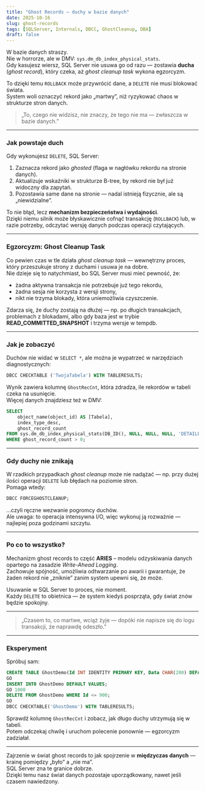 ```yaml
---
title: "Ghost Records – duchy w bazie danych"
date: 2025-10-16
slug: ghost-records
tags: [SQLServer, Internals, DBCC, GhostCleanup, DBA]
draft: false
---
```


W bazie danych straszy.  
Nie w horrorze, ale w DMV: `sys.dm_db_index_physical_stats`.  
Gdy kasujesz wiersz, SQL Server nie usuwa go od razu — zostawia **ducha** (*ghost record*), który czeka, aż *ghost cleanup task* wykona egzorcyzm.

To dzięki temu `ROLLBACK` może przywrócić dane, a `DELETE` nie musi blokować świata.  
System woli oznaczyć rekord jako „martwy”, niż ryzykować chaos w strukturze stron danych.

> „To, czego nie widzisz, nie znaczy, że tego nie ma — zwłaszcza w bazie danych.”

---

### Jak powstaje duch

Gdy wykonujesz `DELETE`, SQL Server:
1. Zaznacza rekord jako *ghosted* (flaga w nagłówku rekordu na stronie danych).
2. Aktualizuje wskaźniki w strukturze B-tree, by rekord nie był już widoczny dla zapytań.
3. Pozostawia same dane na stronie — nadal istnieją fizycznie, ale są „niewidzialne”.

To nie błąd, lecz **mechanizm bezpieczeństwa i wydajności**.  
Dzięki niemu silnik może błyskawicznie cofnąć transakcję (`ROLLBACK`) lub, w razie potrzeby, odczytać wersję danych podczas operacji czytających.

---

### Egzorcyzm: Ghost Cleanup Task

Co pewien czas w tle działa *ghost cleanup task* — wewnętrzny proces, który przeszukuje strony z duchami i usuwa je na dobre.  
Nie dzieje się to natychmiast, bo SQL Server musi mieć pewność, że:
- żadna aktywna transakcja nie potrzebuje już tego rekordu,
- żadna sesja nie korzysta z wersji strony,
- nikt nie trzyma blokady, która uniemożliwia czyszczenie.

Zdarza się, że duchy zostają na dłużej — np. po długich transakcjach, problemach z blokadami, albo gdy baza jest w trybie **READ_COMMITTED_SNAPSHOT** i trzyma wersje w tempdb.

---

### Jak je zobaczyć

Duchów nie widać w `SELECT *`, ale można je wypatrzeć w narzędziach diagnostycznych:

```sql
DBCC CHECKTABLE ('TwojaTabela') WITH TABLERESULTS;
```

Wynik zawiera kolumnę `GhostRecCnt`, która zdradza, ile rekordów w tabeli czeka na usunięcie.  
Więcej danych znajdziesz też w DMV:

```sql
SELECT
    object_name(object_id) AS [Tabela],
    index_type_desc,
    ghost_record_count
FROM sys.dm_db_index_physical_stats(DB_ID(), NULL, NULL, NULL, 'DETAILED')
WHERE ghost_record_count > 0;
```

---

### Gdy duchy nie znikają

W rzadkich przypadkach *ghost cleanup* może nie nadążać — np. przy dużej ilości operacji `DELETE` lub błędach na poziomie stron.  
Pomaga wtedy:

```sql
DBCC FORCEGHOSTCLEANUP;
```

...czyli ręczne wezwanie pogromcy duchów.  
Ale uwaga: to operacja intensywna I/O, więc wykonuj ją rozważnie — najlepiej poza godzinami szczytu.

---

### Po co to wszystko?

Mechanizm ghost records to część **ARIES** – modelu odzyskiwania danych opartego na zasadzie *Write-Ahead Logging*.  
Zachowuje spójność, umożliwia odtwarzanie po awarii i gwarantuje, że żaden rekord nie „zniknie” zanim system upewni się, że może.

Usuwanie w SQL Server to proces, nie moment.  
Każdy `DELETE` to obietnica — że system kiedyś posprząta, gdy świat znów będzie spokojny.

---

> „Czasem to, co martwe, wciąż żyje — dopóki nie napisze się do logu transakcji, że naprawdę odeszło.”

---

### Eksperyment

Spróbuj sam:

```sql
CREATE TABLE GhostDemo(Id INT IDENTITY PRIMARY KEY, Data CHAR(200) DEFAULT 'x');
GO
INSERT INTO GhostDemo DEFAULT VALUES;
GO 1000
DELETE FROM GhostDemo WHERE Id <= 900;
GO
DBCC CHECKTABLE('GhostDemo') WITH TABLERESULTS;
```

Sprawdź kolumnę `GhostRecCnt` i zobacz, jak długo duchy utrzymują się w tabeli.  
Potem odczekaj chwilę i uruchom polecenie ponownie — egzorcyzm zadziałał.

---

Zajrzenie w świat ghost records to jak spojrzenie w **międzyczas danych** — krainę pomiędzy „było” a „nie ma”.  
SQL Server zna te granice dobrze.  
Dzięki temu nasz świat danych pozostaje uporządkowany, nawet jeśli czasem nawiedzony.
